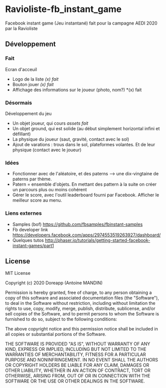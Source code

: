 # Ravioliste-fb_instant_game
Facebook instant game (Jeu instantané) fait pour la campagne AEDI 2020 par la Ravioliste

## Développement 
### Fait 
Ecran d'acceuil
* Logo de la liste *(x) fait*
* Bouton jouer *(x) fait*
* Affichage des informations sur le joueur (photo, nom?) *(x) fait

### Désormais
Développement du jeu
* Un objet joueur, qui cours *assets fait* 
* Un objet ground, qui est solide (au début simplement horizontal infini et défillant)
* La physique du joueur (saut, gravité, contact avec le sol)
* Ajout de varations : trous dans le sol, plateformes volantes. Et de leur physique (contact avec le joueur)

### Idées
* Fonctionner avec de l'aléatoire, et des paterns --> une dix-vingtaine de paterns par thème. 
* Patern = ensemble d'objets. En mettant des pattern à la suite on créer un parcours plus ou moins cohérent
* Gérer le score, avec l'outil leaderboard fourni par Facebook. Afficher le meilleur score au menu.

### Liens externes
* Samples (bof) https://github.com/fbsamples/fbinstant-samples
* Fb developer link https://developers.facebook.com/apps/2974553519263927/dashboard/
* Quelques tutos http://phaser.io/tutorials/getting-started-facebook-instant-games/part1

## License 
MIT License

Copyright (c) 2020 Doreapp (Antoine MANDIN)

Permission is hereby granted, free of charge, to any person obtaining a copy
of this software and associated documentation files (the "Software"), to deal
in the Software without restriction, including without limitation the rights
to use, copy, modify, merge, publish, distribute, sublicense, and/or sell
copies of the Software, and to permit persons to whom the Software is
furnished to do so, subject to the following conditions:

The above copyright notice and this permission notice shall be included in all
copies or substantial portions of the Software.

THE SOFTWARE IS PROVIDED "AS IS", WITHOUT WARRANTY OF ANY KIND, EXPRESS OR
IMPLIED, INCLUDING BUT NOT LIMITED TO THE WARRANTIES OF MERCHANTABILITY,
FITNESS FOR A PARTICULAR PURPOSE AND NONINFRINGEMENT. IN NO EVENT SHALL THE
AUTHORS OR COPYRIGHT HOLDERS BE LIABLE FOR ANY CLAIM, DAMAGES OR OTHER
LIABILITY, WHETHER IN AN ACTION OF CONTRACT, TORT OR OTHERWISE, ARISING FROM,
OUT OF OR IN CONNECTION WITH THE SOFTWARE OR THE USE OR OTHER DEALINGS IN THE
SOFTWARE.

